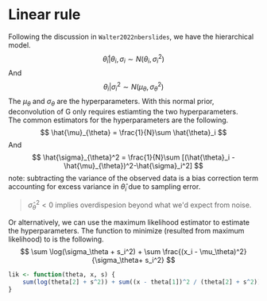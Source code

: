 # Linear rule 

Following the discussion in `Walter2022nberslides`, we have the hierarchical model.
$$
\hat{\theta}_i|\theta_i,\sigma_i \sim N(\theta_i,\sigma_i^2)
$$
And 
$$
\theta_i |\sigma_i^2 \sim N(\mu_{\theta},\sigma_{\theta}^2)
$$
The $\mu_{\theta}$ and $\sigma_{\theta}$ are the hyperparameters.
With this normal prior, deconvolution of G only requires estiamting the two hyperparameters.  
The common estimators for the hyperparameters are the following.
$$
\hat{\mu}_{\theta} = \frac{1}{N}\sum \hat{\theta}_i
$$
And
$$
\hat{\sigma}_{\theta}^2 = \frac{1}{N}\sum [(\hat{\theta}_i - \hat{\mu}_{\theta})^2-\hat{\sigma}_i^2]
$$
note: subtracting the variance of the observed data is a bias correction term accounting for excess variance in $\hat{\theta}_i$ due to sampling error.
> $\hat{\sigma}_{\theta}^2<0$ implies overdispesion beyond what we'd expect from noise.

Or alternatively, we can use the maximum likelihood estimator to estimate the hyperparameters.
The function to minimize (resulted from maximum likelihood) to is the following.
$$
\sum \log(\sigma_\theta + s_i^2) + \sum \frac{(x_i - \mu_\theta)^2}{\sigma_\theta+ s_i^2}
$$

```r
lik <- function(theta, x, s) {
    sum(log(theta[2] + s^2)) + sum((x - theta[1])^2 / (theta[2] + s^2))
}
```